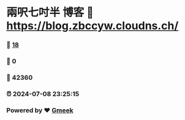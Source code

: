 # 兩呎七吋半 博客 :link: https://blog.zbccyw.cloudns.ch/ 
### :page_facing_up: [18](https://blog.zbccyw.cloudns.ch//tag.html) 
### :speech_balloon: 0 
### :hibiscus: 42360 
### :alarm_clock: 2024-07-08 23:25:15 
### Powered by :heart: [Gmeek](https://github.com/Meekdai/Gmeek)
